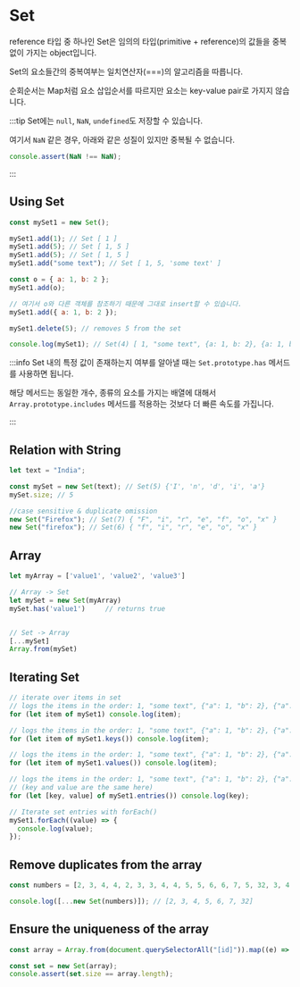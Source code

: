 # Set

reference 타입 중 하나인 Set은 임의의 타입(primitive + reference)의 값들을 중복없이 가지는 object입니다.

Set의 요소들간의 중복여부는 일치연산자(===)의 알고리즘을 따릅니다.

순회순서는 Map처럼 요소 삽입순서를 따르지만 요소는 key-value pair로 가지지 않습니다.

:::tip
Set에는 `null`, `NaN`, `undefined`도 저장할 수 있습니다.

여기서 `NaN` 같은 경우, 아래와 같은 성질이 있지만 중복될 수 없습니다.

```js
console.assert(NaN !== NaN);
```

:::

## Using Set

```js
const mySet1 = new Set();

mySet1.add(1); // Set [ 1 ]
mySet1.add(5); // Set [ 1, 5 ]
mySet1.add(5); // Set [ 1, 5 ]
mySet1.add("some text"); // Set [ 1, 5, 'some text' ]

const o = { a: 1, b: 2 };
mySet1.add(o);

// 여기서 o와 다른 객체를 참조하기 때문에 그대로 insert할 수 있습니다.
mySet1.add({ a: 1, b: 2 });

mySet1.delete(5); // removes 5 from the set

console.log(mySet1); // Set(4) [ 1, "some text", {a: 1, b: 2}, {a: 1, b: 2} ]
```

:::info
Set 내의 특정 값이 존재하는지 여부를 알아낼 때는 `Set.prototype.has` 메서드를 사용하면 됩니다.

해당 메서드는 동일한 개수, 종류의 요소를 가지는 배열에 대해서 `Array.prototype.includes` 메서드를 적용하는 것보다 더 빠른 속도를 가집니다.

:::

## Relation with String

```js
let text = "India";

const mySet = new Set(text); // Set(5) {'I', 'n', 'd', 'i', 'a'}
mySet.size; // 5

//case sensitive & duplicate omission
new Set("Firefox"); // Set(7) { "F", "i", "r", "e", "f", "o", "x" }
new Set("firefox"); // Set(6) { "f", "i", "r", "e", "o", "x" }
```

## Array

```js
let myArray = ['value1', 'value2', 'value3']

// Array -> Set
let mySet = new Set(myArray)
mySet.has('value1')     // returns true


// Set -> Array
[...mySet]
Array.from(mySet)
```

## Iterating Set

```js
// iterate over items in set
// logs the items in the order: 1, "some text", {"a": 1, "b": 2}, {"a": 1, "b": 2}
for (let item of mySet1) console.log(item);

// logs the items in the order: 1, "some text", {"a": 1, "b": 2}, {"a": 1, "b": 2}
for (let item of mySet1.keys()) console.log(item);

// logs the items in the order: 1, "some text", {"a": 1, "b": 2}, {"a": 1, "b": 2}
for (let item of mySet1.values()) console.log(item);

// logs the items in the order: 1, "some text", {"a": 1, "b": 2}, {"a": 1, "b": 2}
// (key and value are the same here)
for (let [key, value] of mySet1.entries()) console.log(key);

// Iterate set entries with forEach()
mySet1.forEach((value) => {
  console.log(value);
});
```

## Remove duplicates from the array

```js
const numbers = [2, 3, 4, 4, 2, 3, 3, 4, 4, 5, 5, 6, 6, 7, 5, 32, 3, 4, 5];

console.log([...new Set(numbers)]); // [2, 3, 4, 5, 6, 7, 32]
```

## Ensure the uniqueness of the array

```js
const array = Array.from(document.querySelectorAll("[id]")).map((e) => e.id);

const set = new Set(array);
console.assert(set.size == array.length);
```
